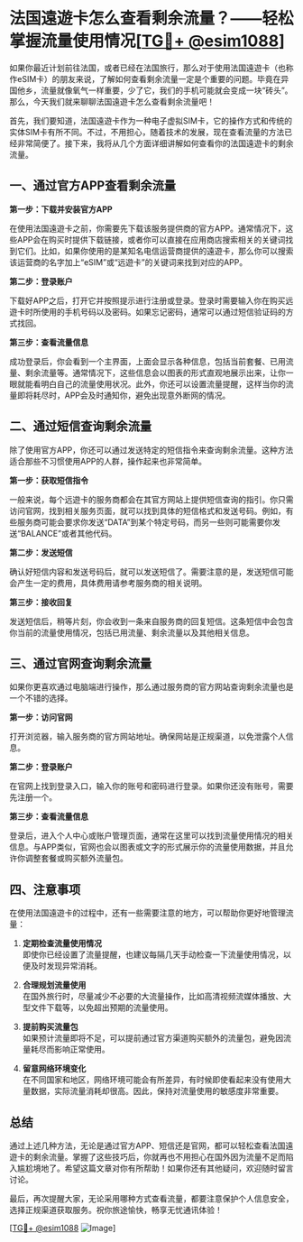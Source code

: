 # 法国遠遊卡怎么查看剩余流量？——轻松掌握流量使用情况[[TG💪+ @esim1088](https://t.me/s/esim1088)]

如果你最近计划前往法国，或者已经在法国旅行，那么对于使用法国遠遊卡（也称作eSIM卡）的朋友来说，了解如何查看剩余流量一定是个重要的问题。毕竟在异国他乡，流量就像氧气一样重要，少了它，我们的手机可能就会变成一块“砖头”。那么，今天我们就来聊聊法国遠遊卡怎么查看剩余流量吧！

首先，我们要知道，法国遠遊卡作为一种电子虚拟SIM卡，它的操作方式和传统的实体SIM卡有所不同。不过，不用担心，随着技术的发展，现在查看流量的方法已经非常简便了。接下来，我将从几个方面详细讲解如何查看你的法国遠遊卡的剩余流量。

## 一、通过官方APP查看剩余流量

**第一步：下载并安装官方APP**

在使用法国遠遊卡之前，你需要先下载该服务提供商的官方APP。通常情况下，这些APP会在购买时提供下载链接，或者你可以直接在应用商店搜索相关的关键词找到它们。比如，如果你使用的是某知名电信运营商提供的遠遊卡，那么你可以搜索该运营商的名字加上“eSIM”或“远遊卡”的关键词来找到对应的APP。

**第二步：登录账户**

下载好APP之后，打开它并按照提示进行注册或登录。登录时需要输入你在购买远遊卡时所使用的手机号码以及密码。如果忘记密码，通常可以通过短信验证码的方式找回。

**第三步：查看流量信息**

成功登录后，你会看到一个主界面，上面会显示各种信息，包括当前套餐、已用流量、剩余流量等。通常情况下，这些信息会以图表的形式直观地展示出来，让你一眼就能看明白自己的流量使用状况。此外，你还可以设置流量提醒，这样当你的流量即将耗尽时，APP会及时通知你，避免出现意外断网的情况。

## 二、通过短信查询剩余流量

除了使用官方APP，你还可以通过发送特定的短信指令来查询剩余流量。这种方法适合那些不习惯使用APP的人群，操作起来也非常简单。

**第一步：获取短信指令**

一般来说，每个远遊卡的服务商都会在其官方网站上提供短信查询的指引。你只需访问官网，找到相关服务页面，就可以找到具体的短信格式和发送号码。例如，有些服务商可能会要求你发送“DATA”到某个特定号码，而另一些则可能需要你发送“BALANCE”或者其他代码。

**第二步：发送短信**

确认好短信内容和发送号码后，就可以发送短信了。需要注意的是，发送短信可能会产生一定的费用，具体费用请参考服务商的相关说明。

**第三步：接收回复**

发送短信后，稍等片刻，你会收到一条来自服务商的回复短信。这条短信中会包含你当前的流量使用情况，包括已用流量、剩余流量以及其他相关信息。

## 三、通过官网查询剩余流量

如果你更喜欢通过电脑端进行操作，那么通过服务商的官方网站查询剩余流量也是一个不错的选择。

**第一步：访问官网**

打开浏览器，输入服务商的官方网站地址。确保网站是正规渠道，以免泄露个人信息。

**第二步：登录账户**

在官网上找到登录入口，输入你的账号和密码进行登录。如果你还没有账号，需要先注册一个。

**第三步：查看流量信息**

登录后，进入个人中心或账户管理页面，通常在这里可以找到流量使用情况的相关信息。与APP类似，官网也会以图表或文字的形式展示你的流量使用数据，并且允许你调整套餐或购买额外流量包。

## 四、注意事项

在使用法国遠遊卡的过程中，还有一些需要注意的地方，可以帮助你更好地管理流量：

1. **定期检查流量使用情况**  
   即使你已经设置了流量提醒，也建议每隔几天手动检查一下流量使用情况，以便及时发现异常消耗。

2. **合理规划流量使用**  
   在国外旅行时，尽量减少不必要的大流量操作，比如高清视频流媒体播放、大型文件下载等，以免超出预期的流量使用。

3. **提前购买流量包**  
   如果预计流量即将不足，可以提前通过官方渠道购买额外的流量包，避免因流量耗尽而影响正常使用。

4. **留意网络环境变化**  
   在不同国家和地区，网络环境可能会有所差异，有时候即使看起来没有使用大量数据，实际流量消耗却很高。因此，保持对流量使用的敏感度非常重要。

## 总结

通过上述几种方法，无论是通过官方APP、短信还是官网，都可以轻松查看法国遠遊卡的剩余流量。掌握了这些技巧后，你就再也不用担心在国外因为流量不足而陷入尴尬境地了。希望这篇文章对你有所帮助！如果你还有其他疑问，欢迎随时留言讨论。

最后，再次提醒大家，无论采用哪种方式查看流量，都要注意保护个人信息安全，选择正规渠道获取服务。祝你旅途愉快，畅享无忧通讯体验！

[[TG💪+ @esim1088](https://t.me/s/esim1088) ![Image](https://i.postimg.cc/4NQfJmqS/Snipaste-2025-05-13-00-14-12.png)]